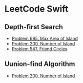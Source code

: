 # LeetCode Swift

## Depth-first Search

-   [Problem 695. Max Area of Island](./Sources/LeetCode/Solution695_MaxAreaOfIsland.swift)
-   [Problem 200. Number of Island](./Sources/LeetCode/Solution200_NumberOfIsland.swift)
-   [Problem 547. Friend Circles](./Sources/LeetCode/Solution547_FriendCircles.swift)

## Uunion-find Algorithm

-   [Problem 200. Number of Island](./Sources/LeetCode/DFS_Solution200_NumberOfIsland.swift)
